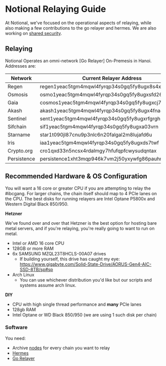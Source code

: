 # Notional Relaying Guide

At Notional, we've focused on the operational aspects of relaying, while also making a few contributions to the go relayer and hermes.  We are also working on [shared security](https://github.com/notional-labs/interchain-security). 


## Relaying

Notional Operates an omni-network [Go Relayer] On-Premesis in Hanoi.  Addresses are:

| Network      | Current Relayer Address | Former Relayer Address
| ----------- | ----------- | ------------ | 
| Regen      | regen1yeac5tgm4mqwl4fyrqp34s0gq5fy8ugx8s4x6u | regen1083svrca4t350mphfv9x45wq9asrs60chduq99|
| Osmosis   | osmo1yeac5tgm4mqwl4fyrqp34s0gq5fy8ugxsfd262   | osmo1083svrca4t350mphfv9x45wq9asrs60cq5yv9n |
| Gaia      | cosmos1yeac5tgm4mqwl4fyrqp34s0gq5fy8ugxcj76vc | cosmos1083svrca4t350mphfv9x45wq9asrs60cg0hunp |
| Akash     | akash1yeac5tgm4mqwl4fyrqp34s0gq5fy8ugx4fna4z  | akash1083svrca4t350mphfv9x45wq9asrs60c956m2m |
| Sentinel  | sent1yeac5tgm4mqwl4fyrqp34s0gq5fy8ugxrfgrgh   | sent1083svrca4t350mphfv9x45wq9asrs60cn5p9hw      |
| Sifchain   | sif1yeac5tgm4mqwl4fyrqp34s0gq5fy8ugxa03vrn   | sif1083svrca4t350mphfv9x45wq9asrs60cdjc2u2  |
| Starname   | star1t090jl87cnu9p3nlc6n20falgal2m8lujafd6u  | star1pdqlmncych8uzsfdnsptv7s0wpazc0rgf4xgk7 |
| Iris       | iaa1yeac5tgm4mqwl4fyrqp34s0gq5fy8ugxds7twf   | iaa1083svrca4t350mphfv9x45wq9asrs60cadhd3s  |
| Crypto.org | cro1qxd33n5ncsx4rdalmgy7hfufqpfcwysudqntax   | cro1mjdxgm2ndu9a4zmr9t3kq88fww30ms7q60e03h  |
| Persistence| persistence1xht3mqp946k7vm2j50yxywfg86pauhm9c2tmgt | persistence1r50r8cx09ege6206k70509a3cgk7npn3plg7r8 |


## Recommended Hardware & OS Configuration

You will want a 16 core or greater CPU if you are attempting to relay the #ibcgang.  For larger chains, the chain itself should map to 4 PCIe lanes on the CPU.  The best disks for running relayers are Intel Optane P5800x and Western Digital Black 850/950.


**Hetzner**

We've found over and over that Hetzner is the best option for hosting bare metal servers, and if you're relaying, you're really going to want to run on metal. 

* Intel or AMD 16 core CPU
* 128GB or more RAM
* 6x SAMSUNG MZQL23T8HCLS-00A07 drives
    * If building yourself, this drive has caught my eye: https://www.gigabyte.com/Solid-State-Drive/AORUS-Gen4-AIC-SSD-8TB/sp#sp
* Arch Linux
  * You can use whichever distribution you'd like but our scripts and systems assume arch linux.  

**DIY**
* CPU with high single thread performance and **many** PCIe lanes
* 128gb RAM
* Intel Optane or WD Black 850/950 (we are using 1 such disk per chain)

### Software
You need:

* Archive [nodes](../node-setup) for every chain you want to relay
* [Hermes](./hermes)
* [Go Relayer](./rly)
